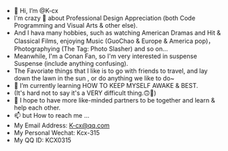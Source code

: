 - 👋 Hi, I’m @K-cx
- I'm crazy 👀 about Professional Design Appreciation (both Code Programming and Visual Arts & other else).
- And I hava many hobbies, such as watching American Dramas and Hit & Classical Films, enjoying Music (GuoChao & Europe & America pop)，Photographying (The Tag: Photo Slasher) and so on...
- Meanwhile, I'm a Conan Fan, so I'm very interested in suspense Suspense (include anything confusing).
- The Favoriate things that I like is to go with friends to travel, and lay down the lawn in the sun , or do anything we like to do~
- 🌱 I’m currently learning HOW TO KEEP MYSELF AWAKE & BEST.
- (It's hard not to say it's a VERY difficult thing.🙃🙂)
- 💞️ I hope to have more like-minded partners to be together and learn & help each other.
- 📫 but How to reach me ...
- My Email Address: K-cx@qq.com
- My Personal Wechat: Kcx-315
- My QQ ID: KCX0315

<!---
K-cx/K-cx is a ✨ special ✨ repository because its `README.md` (this file) appears on your GitHub profile.
You can click the Preview link to take a look at your changes.
--->
